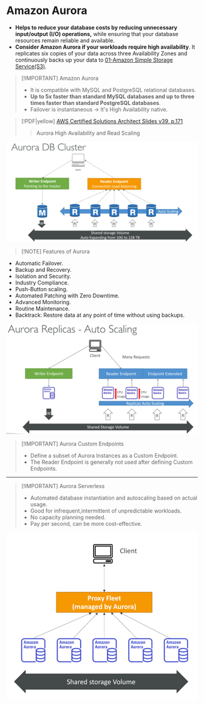 # Amazon Aurora
- **Helps to reduce your database costs by reducing unnecessary input/output (I/O) operations,** while ensuring that your database resources remain reliable and available.
- **Consider Amazon Aurora if your workloads require high availability**. It replicates six copies of your data across three Availability Zones and continuously backs up your data to [01-Amazon Simple Storage Service(S3)](AWS/Cloud%20Practitioner%20(CLF-C02)/05-Storage%20and%20Databases/01-Amazon%20Simple%20Storage%20Service(S3).md).


> [!IMPORTANT] Amazon Aurora
> - It is compatible with MySQL and PostgreSQL relational databases. 
> - **Up to 5x faster than standard MySQL databases and up to three times faster than standard PostgreSQL databases**.
> - Failover is instantaneous -> It's High Availability native.

> [!PDF|yellow] [AWS Certified Solutions Architect Slides v39, p.171](AWS/AWS%20Solutions%20Architect%20Associate%20Certification%20SAA-C03/AWS%20Certified%20Solutions%20Architect%20Slides%20v39.pdf#page=171&selection=8,0,8,41&color=yellow)
> > Aurora High Availability and Read Scaling

![](AWS/AWS%20Solutions%20Architect%20Associate%20Certification%20SAA-C03/img/Pasted%20image%2020241202131417.png)


> [!NOTE] Features of Aurora
- Automatic Failover.
- Backup and Recovery.
- Isolation and Security.
- Industry Compliance.
- Push-Button scaling.
- Automated Patching with Zero Downtime.
- Advanced Monitoring.
- Routine Maintenance.
- Backtrack: Restore data at any point of time without using backups.

![](AWS/AWS%20Solutions%20Architect%20Associate%20Certification%20SAA-C03/img/Pasted%20image%2020241202131825.png)


> [!IMPORTANT] Aurora Custom Endpoints
> - Define a subset of Aurora Instances as a Custom Endpoint.
> - The Reader Endpoint is generally not used after defining Custom Endpoints.

---

> [!IMPORTANT] Aurora Serverless
> - Automated database instantiation and autoscaling based on actual usage.
> - Good for infrequent,intermittent of unpredictable workloads.
> - No capacity planning needed.
> - Pay per second, can be more cost-effective.

![](AWS/AWS%20Solutions%20Architect%20Associate%20Certification%20SAA-C03/img/Pasted%20image%2020241202132125.png)